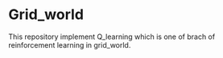 # Grid_world

This repository implement Q_learning which is one of brach of reinforcement learning in grid_world.
